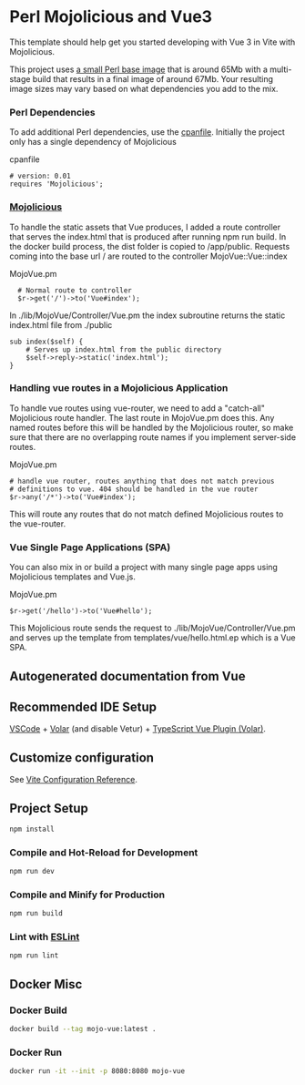# Perl Mojolicious and Vue3

This template should help get you started developing with Vue 3 in Vite with Mojolicious.

This project uses [a small Perl base image](https://github.com/rshingleton/alpine-perl-docker) that is around 65Mb with a multi-stage build that results in a final image
of around 67Mb. Your resulting image sizes may vary based on what dependencies you add to the mix.


### Perl Dependencies
To add additional Perl dependencies, use the 
[cpanfile](https://metacpan.org/dist/Module-CPANfile/view/lib/cpanfile.pod). Initially the project only has a single
dependency of Mojolicious

cpanfile
```
# version: 0.01
requires 'Mojolicious';
```

### [Mojolicious](https://mojolicious.org/)
To handle the static assets that Vue produces, I added a route controller that serves the index.html
that is produced after running npm run build. In the docker build process, the dist folder is copied 
to /app/public. Requests coming into the base url / are routed to the controller MojoVue::Vue::index

MojoVue.pm
```perl5
  # Normal route to controller
  $r->get('/')->to('Vue#index');
```

In ./lib/MojoVue/Controller/Vue.pm the index subroutine returns the static index.html file from ./public
```perl5
sub index($self) {
    # Serves up index.html from the public directory
    $self->reply->static('index.html');
}
```

### Handling vue routes in a Mojolicious Application
To handle vue routes using vue-router, we need to add a "catch-all" Mojolicious route handler. The last route in MojoVue.pm does this.
Any named routes before this will be handled by the Mojolicious router, so make sure that there are no overlapping route names
if you implement server-side routes.

MojoVue.pm
```perl5
# handle vue router, routes anything that does not match previous
# definitions to vue. 404 should be handled in the vue router
$r->any('/*')->to('Vue#index');
```

This will route any routes that do not match defined Mojolicious routes to the vue-router.

### Vue Single Page Applications (SPA)
You can also mix in or build a project with many single page apps using Mojolicious templates and Vue.js.

MojoVue.pm 
```perl5
$r->get('/hello')->to('Vue#hello');
```
This Mojolicious route sends the request to ./lib/MojoVue/Controller/Vue.pm and serves up the template 
from templates/vue/hello.html.ep which is a Vue SPA.

## Autogenerated documentation from Vue
## Recommended IDE Setup

[VSCode](https://code.visualstudio.com/) + [Volar](https://marketplace.visualstudio.com/items?itemName=Vue.volar) (and disable Vetur) + [TypeScript Vue Plugin (Volar)](https://marketplace.visualstudio.com/items?itemName=Vue.vscode-typescript-vue-plugin).

## Customize configuration

See [Vite Configuration Reference](https://vitejs.dev/config/).

## Project Setup

```sh
npm install
```

### Compile and Hot-Reload for Development

```sh
npm run dev
```

### Compile and Minify for Production

```sh
npm run build
```

### Lint with [ESLint](https://eslint.org/)

```sh
npm run lint
```

## Docker Misc
### Docker Build
```sh
docker build --tag mojo-vue:latest .
```

### Docker Run
```sh
docker run -it --init -p 8080:8080 mojo-vue
```